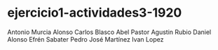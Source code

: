 # ejercicio1-actividades3-1920
Antonio Murcia Alonso
Carlos Blasco
Abel Pastor
Agustin Rubio
Daniel Alonso
Efrén Sabater
Pedro José Martínez
Ivan Lopez

